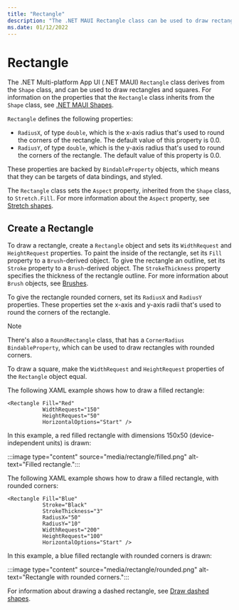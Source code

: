 ```yaml
---
title: "Rectangle"
description: "The .NET MAUI Rectangle class can be used to draw rectangles."
ms.date: 01/12/2022
---
```


# Rectangle

The .NET Multi-platform App UI (.NET MAUI) `Rectangle` class derives from the `Shape` class, and can be used to draw rectangles and squares. For information on the properties that the `Rectangle` class inherits from the `Shape` class, see [.NET MAUI Shapes](index.md).

`Rectangle` defines the following properties:

- `RadiusX`, of type `double`, which is the x-axis radius that's used to round the corners of the rectangle. The default value of this property is 0.0.
- `RadiusY`, of type `double`, which is the y-axis radius that's used to round the corners of the rectangle. The default value of this property is 0.0.

These properties are backed by `BindableProperty` objects, which means that they can be targets of data bindings, and styled.

The `Rectangle` class sets the `Aspect` property, inherited from the `Shape` class, to `Stretch.Fill`. For more information about the `Aspect` property, see [Stretch shapes](index.md#stretch-shapes).

## Create a Rectangle

To draw a rectangle, create a `Rectangle` object and sets its `WidthRequest` and `HeightRequest` properties. To paint the inside of the rectangle, set its `Fill` property to a `Brush`-derived object. To give the rectangle an outline, set its `Stroke` property to a `Brush`-derived object. The `StrokeThickness` property specifies the thickness of the rectangle outline. For more information about `Brush` objects, see [Brushes](~/user-interface/brushes/index.md).

To give the rectangle rounded corners, set its `RadiusX` and `RadiusY` properties. These properties set the x-axis and y-axis radii that's used to round the corners of the rectangle.

> [!NOTE]
> There's also a `RoundRectangle` class, that has a `CornerRadius` `BindableProperty`, which can be used to draw rectangles with rounded corners.

To draw a square, make the `WidthRequest` and `HeightRequest` properties of the `Rectangle` object equal.

The following XAML example shows how to draw a filled rectangle:

```xaml
<Rectangle Fill="Red"
           WidthRequest="150"
           HeightRequest="50"
           HorizontalOptions="Start" />
```

In this example, a red filled rectangle with dimensions 150x50 (device-independent units) is drawn:

:::image type="content" source="media/rectangle/filled.png" alt-text="Filled rectangle.":::

The following XAML example shows how to draw a filled rectangle, with rounded corners:

```xaml
<Rectangle Fill="Blue"
           Stroke="Black"
           StrokeThickness="3"
           RadiusX="50"
           RadiusY="10"
           WidthRequest="200"
           HeightRequest="100"
           HorizontalOptions="Start" />
```

In this example, a blue filled rectangle with rounded corners is drawn:

:::image type="content" source="media/rectangle/rounded.png" alt-text="Rectangle with rounded corners.":::

For information about drawing a dashed rectangle, see [Draw dashed shapes](index.md#draw-dashed-shapes).
